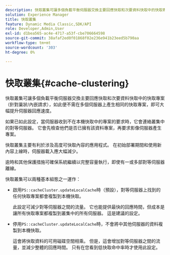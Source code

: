 ```yaml
---
description: 快取叢集可讓多個負載平衡伺服器交換主要回應快取和次要資料快取中的快取專案（針對巢狀/內嵌請求），如此便不需在多個伺服器上產生相同的快取專案，即可大幅提升伺服器回應速度。
solution: Experience Manager
title: 快取叢集
feature: Dynamic Media Classic,SDK/API
role: Developer,Admin,User
exl-id: d1bea565-ac4e-4717-a53f-cbe706664598
source-git-commit: 38afaf2ed0f01868f02e236e941b23eed5b790aa
workflow-type: tm+mt
source-wordcount: '303'
ht-degree: 0%

---
```


# 快取叢集{#cache-clustering}

快取叢集可讓多個負載平衡伺服器交換主要回應快取和次要資料快取中的快取專案（針對巢狀/內嵌請求），如此便不需在多個伺服器上產生相同的快取專案，即可大幅提升伺服器回應速度。

如果已如此設定，當伺服器收到不在本機快取中的專案的要求時，它會連絡叢集中的對等伺服器。 它會先檢查他們是否已擁有該資料專案，再要求影像伺服器產生專案。

快取叢集主要有利於涉及高度可快取內容的應用程式。 在初始部署期間和使用新內容上線時，伺服器載入應大幅減少。

逾時和其他保護措施可確保系統繼續以完整容量執行，即使有一或多部對等伺服器離線。

快取叢集可以兩種基本組態之一運作：

* 啟用`PS::cacheCluster.updateLocalCache`時（預設），對等伺服器上找到的任何快取專案都會複製到本機快取。

  此設定可減少對等伺服器之間的流量。 它也能提供最快的回應時間，但成本是讓所有快取專案都複製到叢集中的所有伺服器。 這是建議的設定。

* 停用`PS::cacheCluster.updateLocalCache`時，不會將中其他伺服器的資料複製到本機快取。

  這會將快取資料的可用磁碟空間相乘。 但是，這會增加對等伺服器之間的流量，並減少整體的回應時間。 只有在您看到低快取命中率時才使用此設定。
